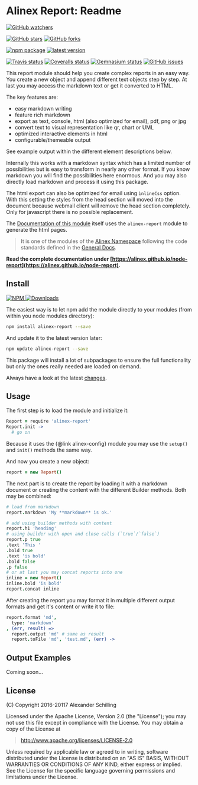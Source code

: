 Alinex Report: Readme
=================================================

[![GitHub watchers](
  https://img.shields.io/github/watchers/alinex/node-report.svg?style=social&label=Watch&maxAge=2592000)](
  https://github.com/alinex/node-report/subscription)
<!-- {.hidden-small} -->
[![GitHub stars](
  https://img.shields.io/github/stars/alinex/node-report.svg?style=social&label=Star&maxAge=2592000)](
  https://github.com/alinex/node-report)
[![GitHub forks](
  https://img.shields.io/github/forks/alinex/node-report.svg?style=social&label=Fork&maxAge=2592000)](
  https://github.com/alinex/node-report)
<!-- {.hidden-small} -->
<!-- {p:.right} -->

[![npm package](
  https://img.shields.io/npm/v/alinex-table.svg?maxAge=2592000&label=latest%20version)](
  https://www.npmjs.com/package/alinex-table)
[![latest version](
  https://img.shields.io/npm/l/alinex-table.svg?maxAge=2592000)](#license)
<!-- {.hidden-small} -->
[![Travis status](
  https://img.shields.io/travis/alinex/node-report.svg?maxAge=2592000&label=develop)](
  https://travis-ci.org/alinex/node-report)
[![Coveralls status](
  https://img.shields.io/coveralls/alinex/node-report.svg?maxAge=2592000)](
  https://coveralls.io/r/alinex/node-report?branch=master)
[![Gemnasium status](
  https://img.shields.io/gemnasium/alinex/node-report.svg?maxAge=2592000)](
  https://gemnasium.com/alinex/node-report)
[![GitHub issues](
  https://img.shields.io/github/issues/alinex/node-report.svg?maxAge=2592000)](
  https://github.com/alinex/node-report/issues)
<!-- {.hidden-small} -->


This report module should help you create complex reports in an easy
way. You create a new object and append different text objects step by step. At last
you may access the markdown text or get it converted to HTML.

The key features are:

- easy markdown writing
- feature rich markdown
- export as text, console, html (also optimized for email), pdf, png or jpg
- convert text to visual representation like qr, chart or UML
- optimized interactive elements in html
- configurable/themeable output

See example output within the different element descriptions below.

Internally this works with a markdown syntax which has a limited number of possibilities
but is easy to transform in nearly any other format. If you know markdown you will
find the possibilities here enormous. And you may also directly load markdown and
process it using this package.

The html export can also be optimized for email using `ìnlineCss` option. With
this setting the styles from the head section will moved into the document because
webmail client will remove the head section completely. Only for javascript there
is no possible replacement.

The [Documentation of this module](https://alinex.github.io/node-report) itself
uses the `alinex-report` module to generate the html pages.

> It is one of the modules of the [Alinex Namespace](https://alinex.github.io/code.html)
> following the code standards defined in the [General Docs](https://alinex.github.io/develop).

__Read the complete documentation under
[https://alinex.github.io/node-report](https://alinex.github.io/node-report).__
<!-- {p: .hidden} -->


Install
-------------------------------------------------

[![NPM](https://nodei.co/npm/alinex-database.png?downloads=true&downloadRank=true&stars=true)
 ![Downloads](https://nodei.co/npm-dl/alinex-database.png?months=9&height=3)
](https://www.npmjs.com/package/alinex-database)

The easiest way is to let npm add the module directly to your modules
(from within you node modules directory):

``` sh
npm install alinex-report --save
```

And update it to the latest version later:

``` sh
npm update alinex-report --save
```

This package will install a lot of subpackages to ensure the full functionality
but only the ones really needed are loaded on demand.

Always have a look at the latest [changes](Changelog.md).


Usage
-------------------------------------------------

The first step is to load the module and initialize it:

``` coffee
Report = require 'alinex-report'
Report.init ->
  # go on
```

Because it uses the {@link alinex-config} module you may use the `setup()` and
`init()` methods the same way.

And now you create a new object:

``` coffee
report = new Report()
```

The next part is to create the report by loading it with a markdown document or
creating the content with the different Builder methods. Both may be combined:

``` coffee
# load from markdown
report.markdown 'My **markdown** is ok.'

# add using builder methods with content
report.h1 'heading'
# using builder with open and close calls (`true`/`false`)
report.p true
.text 'This '
.bold true
.text 'is bold'
.bold false
.p false
# or at last you may concat reports into one
inline = new Report()
inline.bold 'is bold'
report.concat inline
```

After creating the report you may format it in multiple different output formats
and get it's content or write it to file:

``` coffee
report.format 'md',
  type: 'markdown'
, (err, result) =>
  report.output 'md' # same as result
  report.toFile 'md', 'test.md', (err) ->
```


Output Examples
-------------------------------------------------
Coming soon...


License
-------------------------------------------------

(C) Copyright 2016-20117 Alexander Schilling

Licensed under the Apache License, Version 2.0 (the "License");
you may not use this file except in compliance with the License.
You may obtain a copy of the License at

>  <http://www.apache.org/licenses/LICENSE-2.0>

Unless required by applicable law or agreed to in writing, software
distributed under the License is distributed on an "AS IS" BASIS,
WITHOUT WARRANTIES OR CONDITIONS OF ANY KIND, either express or implied.
See the License for the specific language governing permissions and
limitations under the License.
